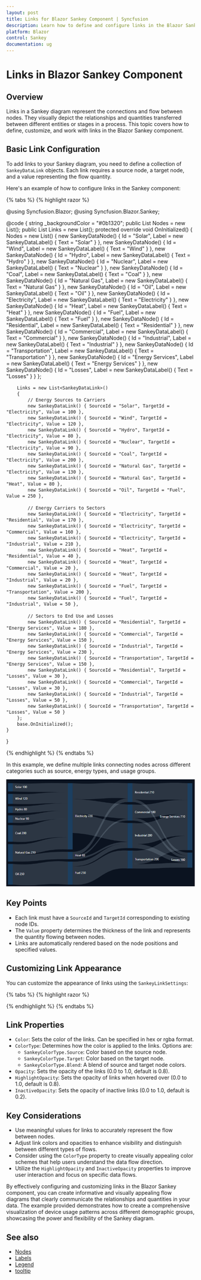 ```yaml
---
layout: post
title: Links for Blazor Sankey Component | Syncfusion
description: Learn how to define and configure links in the Blazor Sankey component to represent connections between nodes.
platform: Blazor
control: Sankey
documentation: ug
---
```


# Links in Blazor Sankey Component

## Overview

Links in a Sankey diagram represent the connections and flow between nodes. They visually depict the relationships and quantities transferred between different entities or stages in a process. This topic covers how to define, customize, and work with links in the Blazor Sankey component.

## Basic Link Configuration

To add links to your Sankey diagram, you need to define a collection of `SankeyDataLink` objects. Each link requires a source node, a target node, and a value representing the flow quantity.

Here's an example of how to configure links in the Sankey component:

{% tabs %}
{% highlight razor %}

@using Syncfusion.Blazor;
@using Syncfusion.Blazor.Sankey;

<SfSankey BackgroundColor="@_backgroundColor" Nodes=@Nodes Links=@Links>
    <SankeyNodeSettings Color="#1c3f60" ></SankeyNodeSettings>
    <SankeyLinkSettings Color="#afc1d0" Opacity="0.2"></SankeyLinkSettings>
    <SankeyLabelSettings Color="#FFFFFF" FontWeight="400" ></SankeyLabelSettings>
    <SankeyLegendSettings Visible="false"></SankeyLegendSettings>
</SfSankey>
@code {
    string _backgroundColor = "#0b1320";
    public List<SankeyDataNode> Nodes = new List<SankeyDataNode>();
    public List<SankeyDataLink> Links = new List<SankeyDataLink>();
    protected override void OnInitialized()
    {
        Nodes = new List<SankeyDataNode>()
        {
            new SankeyDataNode() { Id = "Solar", Label = new SankeyDataLabel() { Text = "Solar" } },
            new SankeyDataNode() { Id = "Wind", Label = new SankeyDataLabel() { Text = "Wind" } },
            new SankeyDataNode() { Id = "Hydro", Label = new SankeyDataLabel() { Text = "Hydro" } },
            new SankeyDataNode() { Id = "Nuclear", Label = new SankeyDataLabel() { Text = "Nuclear" } },
            new SankeyDataNode() { Id = "Coal", Label = new SankeyDataLabel() { Text = "Coal" } },
            new SankeyDataNode() { Id = "Natural Gas", Label = new SankeyDataLabel() { Text = "Natural Gas" } },
            new SankeyDataNode() { Id = "Oil", Label = new SankeyDataLabel() { Text = "Oil" } },
            new SankeyDataNode() { Id = "Electricity", Label = new SankeyDataLabel() { Text = "Electricity" } },
            new SankeyDataNode() { Id = "Heat", Label = new SankeyDataLabel() { Text = "Heat" } },
            new SankeyDataNode() { Id = "Fuel", Label = new SankeyDataLabel() { Text = "Fuel" } },
            new SankeyDataNode() { Id = "Residential", Label = new SankeyDataLabel() { Text = "Residential" } },
            new SankeyDataNode() { Id = "Commercial", Label = new SankeyDataLabel() { Text = "Commercial" } },
            new SankeyDataNode() { Id = "Industrial", Label = new SankeyDataLabel() { Text = "Industrial" } },
            new SankeyDataNode() { Id = "Transportation", Label = new SankeyDataLabel() { Text = "Transportation" } },
            new SankeyDataNode() { Id = "Energy Services", Label = new SankeyDataLabel() { Text = "Energy Services" } },
            new SankeyDataNode() { Id = "Losses", Label = new SankeyDataLabel() { Text = "Losses" } }
        };

        Links = new List<SankeyDataLink>()
        {
            // Energy Sources to Carriers
            new SankeyDataLink() { SourceId = "Solar", TargetId = "Electricity", Value = 100 },
            new SankeyDataLink() { SourceId = "Wind", TargetId = "Electricity", Value = 120 },
            new SankeyDataLink() { SourceId = "Hydro", TargetId = "Electricity", Value = 80 },
            new SankeyDataLink() { SourceId = "Nuclear", TargetId = "Electricity", Value = 90 },
            new SankeyDataLink() { SourceId = "Coal", TargetId = "Electricity", Value = 200 },
            new SankeyDataLink() { SourceId = "Natural Gas", TargetId = "Electricity", Value = 130 },
            new SankeyDataLink() { SourceId = "Natural Gas", TargetId = "Heat", Value = 80 },
            new SankeyDataLink() { SourceId = "Oil", TargetId = "Fuel", Value = 250 },

            // Energy Carriers to Sectors
            new SankeyDataLink() { SourceId = "Electricity", TargetId = "Residential", Value = 170 },
            new SankeyDataLink() { SourceId = "Electricity", TargetId = "Commercial", Value = 160 },
            new SankeyDataLink() { SourceId = "Electricity", TargetId = "Industrial", Value = 210 },
            new SankeyDataLink() { SourceId = "Heat", TargetId = "Residential", Value = 40 },
            new SankeyDataLink() { SourceId = "Heat", TargetId = "Commercial", Value = 20 },
            new SankeyDataLink() { SourceId = "Heat", TargetId = "Industrial", Value = 20 },
            new SankeyDataLink() { SourceId = "Fuel", TargetId = "Transportation", Value = 200 },
            new SankeyDataLink() { SourceId = "Fuel", TargetId = "Industrial", Value = 50 },

            // Sectors to End Use and Losses
            new SankeyDataLink() { SourceId = "Residential", TargetId = "Energy Services", Value = 180 },
            new SankeyDataLink() { SourceId = "Commercial", TargetId = "Energy Services", Value = 150 },
            new SankeyDataLink() { SourceId = "Industrial", TargetId = "Energy Services", Value = 230 },
            new SankeyDataLink() { SourceId = "Transportation", TargetId = "Energy Services", Value = 150 },
            new SankeyDataLink() { SourceId = "Residential", TargetId = "Losses", Value = 30 },
            new SankeyDataLink() { SourceId = "Commercial", TargetId = "Losses", Value = 30 },
            new SankeyDataLink() { SourceId = "Industrial", TargetId = "Losses", Value = 50 },
            new SankeyDataLink() { SourceId = "Transportation", TargetId = "Losses", Value = 50 }
        };
        base.OnInitialized();
    }
}

{% endhighlight %}
{% endtabs %}


In this example, we define multiple links connecting nodes across different categories such as source, energy types, and usage groups.

![Blazor Sankey Link Customization](images/links/sankey-basic-link.png)

## Key Points

- Each link must have a `SourceId` and `TargetId` corresponding to existing node IDs.
- The `Value` property determines the thickness of the link and represents the quantity flowing between nodes.
- Links are automatically rendered based on the node positions and specified values.

## Customizing Link Appearance

You can customize the appearance of links using the `SankeyLinkSettings`:

{% tabs %}
{% highlight razor %}

<SankeyLinkSettings Color="blue" ColorType="SankeyColorType.Source" HighlightOpacity="1" InactiveOpacity="0.3" Opacity="0.7"></SankeyLinkSettings>

{% endhighlight %}
{% endtabs %}


## Link Properties

- `Color`: Sets the color of the links. Can be specified in hex or rgba format.
- `ColorType`: Determines how the color is applied to the links. Options are:
  - `SankeyColorType.Source`: Color based on the source node.
  - `SankeyColorType.Target`: Color based on the target node.
  - `SankeyColorType.Blend`: A blend of source and target node colors.
- `Opacity`: Sets the opacity of the links (0.0 to 1.0, default is 0.8).
- `HighlightOpacity`: Sets the opacity of links when hovered over (0.0 to 1.0, default is 0.8).
- `InactiveOpacity`: Sets the opacity of inactive links (0.0 to 1.0, default is 0.2).

## Key Considerations

- Use meaningful values for links to accurately represent the flow between nodes.
- Adjust link colors and opacities to enhance visibility and distinguish between different types of flows.
- Consider using the `ColorType` property to create visually appealing color schemes that help users understand the data flow direction.
- Utilize the `HighlightOpacity` and `InactiveOpacity` properties to improve user interaction and focus on specific data flows.

By effectively configuring and customizing links in the Blazor Sankey component, you can create informative and visually appealing flow diagrams that clearly communicate the relationships and quantities in your data. The example provided demonstrates how to create a comprehensive visualization of device usage patterns across different demographic groups, showcasing the power and flexibility of the Sankey diagram.

## See also

* [Nodes](./nodes)
* [Labels](./labels)
* [Legend](./legend)
* [tooltip](./tooltip)